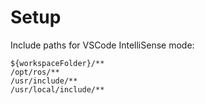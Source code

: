 # Setup

Include paths for VSCode IntelliSense mode:

```
${workspaceFolder}/**
/opt/ros/**
/usr/include/**
/usr/local/include/**
```
